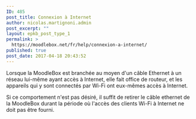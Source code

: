 ```yaml
---
ID: 485
post_title: Connexion à Internet
author: nicolas.martignoni.admin
post_excerpt: ""
layout: epkb_post_type_1
permalink: >
  https://moodlebox.net/fr/help/connexion-a-internet/
published: true
post_date: 2017-04-18 20:43:52
---
```

Lorsque la MoodleBox est branchée au moyen d'un câble Ethernet à un réseau lui-même ayant accès à Internet, elle fait office de routeur, et les appareils qui y sont connectés par Wi-Fi ont eux-mêmes accès à Internet.

Si ce comportement n'est pas désiré, il suffit de retirer le câble ethernet de la MoodleBox durant la période où l'accès des clients Wi-Fi à Internet ne doit pas être fourni.